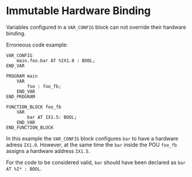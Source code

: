 # Immutable Hardware Binding

Variables configured in a `VAR_CONFIG` block can not override their hardware binding.

Erroneous code example:
```
VAR_CONFIG
    main.foo.bar AT %IX1.0 : BOOL;
END_VAR

PROGRAM main
    VAR
        foo : foo_fb;
    END_VAR
END_PROGRAM

FUNCTION_BLOCK foo_fb
    VAR
        bar AT IX1.5: BOOL;
    END_VAR
END_FUNCTION_BLOCK
```

In this example the `VAR_CONFIG` block configures `bar` to have a hardware adress `IX1.0`.
However, at the same time the `bar` inside the POU `foo_fb` assigns a hardware address `IX1.5`.

For the code to be considered valid, `bar` should have been declared as `bar AT %I* : BOOL`.